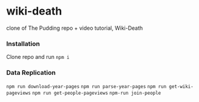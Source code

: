 # wiki-death
clone of The Pudding repo + video tutorial, Wiki-Death

### Installation
Clone repo and run `npm i`

### Data Replication
`npm run download-year-pages`
`npm run parse-year-pages`
`npm run get-wiki-pageviews`
`npm run get-people-pageviews`
`npm-run join-people`